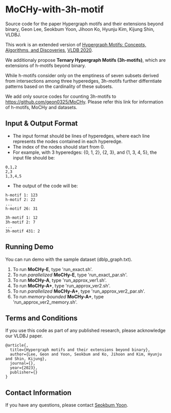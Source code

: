 # MoCHy-with-3h-motif
Source code for the paper Hypergraph motifs and their extensions beyond binary, Geon Lee, Seokbum Yoon, Jihoon Ko, Hyunju Kim, Kijung Shin, VLDBJ.

This work is an extended version of [Hypergraph Motifs: Concepts, Algorithms, and Discoveries](https://arxiv.org/abs/2003.01853), [VLDB 2020](https://vldb2020.org/).

We additionaly propose **Ternary Hypergraph Motifs (3h-motifs)**, which are extensions of h-motifs beyond binary.  

While h-motifs consider only on the emptiness of seven subsets derived from intersections among three hyperedges, 3h-motifs further differntiate patterns based on the cardinality of these subsets. 

We add only source codes for counting 3h-motifs to https://github.com/geon0325/MoCHy. Please refer this link for information of h-motifs, MoCHy and datasets. 

## Input & Output Format
* The input format should be lines of hyperedges, where each line represents the nodes contained in each hyperedge.
* The index of the nodes should start from 0.
* For example, with 3 hyperedges: {0, 1, 2}, {2, 3}, and {1, 3, 4, 5}, the input file should be:
```
0,1,2
2,3
1,3,4,5
```
* The output of the code will be:
```
h-motif 1: 123
h-motif 2: 22
...
h-motif 26: 31
```
```
3h-motif 1: 12
3h-motif 2: 7
...
3h-motif 431: 2
```

## Running Demo
You can run demo with the sample dataset (dblp_graph.txt).
1. To run **MoCHy-E**, type 'run_exact.sh'.
2. To run *parallelized* **MoCHy-E**, type 'run_exact_par.sh'.
3. To run **MoCHy-A**, type 'run_approx_ver1.sh'.
4. To run **MoCHy-A+**, type 'run_approx_ver2.sh'.
5. To run *parallelized* **MoCHy-A+**, type 'run_approx_ver2_par.sh'.
6. To run *memory-bounded* **MoCHy-A+**, type 'run_approx_ver2_memory.sh'.

## Terms and Conditions
If you use this code as part of any published research, please acknowledge our VLDBJ paper.
```
@article{,
  title={Hypergraph motifs and their extensions beyond binary},
  author={Lee, Geon and Yoon, Seokbum and Ko, Jihoon and Kim, Hyunju and Shin, Kijung},
  journal={},
  year={2023},
  publisher={}
}
```

## Contact Information
If you have any questions, please contact [Seokbum Yoon](jing9044@kaist.ac.kr).
